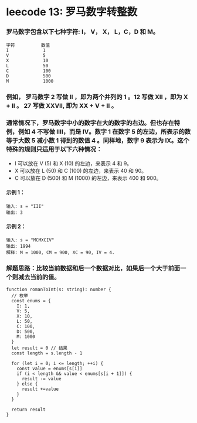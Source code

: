 # leecode 13: 罗马数字转整数
### 罗马数字包含以下七种字符: I， V， X， L，C，D 和 M。
```
字符          数值
I             1
V             5
X             10
L             50
C             100
D             500
M             1000
```
### 例如， 罗马数字 2 写做 II ，即为两个并列的 1 。12 写做 XII ，即为 X + II 。 27 写做  XXVII, 即为 XX + V + II 。
### 通常情况下，罗马数字中小的数字在大的数字的右边。但也存在特例，例如 4 不写做 IIII，而是 IV。数字 1 在数字 5 的左边，所表示的数等于大数 5 减小数 1 得到的数值 4 。同样地，数字 9 表示为 IX。这个特殊的规则只适用于以下六种情况：
* I 可以放在 V (5) 和 X (10) 的左边，来表示 4 和 9。
* X 可以放在 L (50) 和 C (100) 的左边，来表示 40 和 90。 
* C 可以放在 D (500) 和 M (1000) 的左边，来表示 400 和 900。
#### 示例 1：
```
输入: s = "III"
输出: 3
```
#### 示例 2：
```
输入: s = "MCMXCIV"
输出: 1994
解释: M = 1000, CM = 900, XC = 90, IV = 4.
```

### 解题思路：比较当前数据和后一个数据对比，如果后一个大于前面一个则减去当前的值。
```
function romanToInt(s: string): number {
  // 枚举
  const enums = {
    I: 1,
    V: 5,
    X: 10,
    L: 50,
    C: 100,
    D: 500,
    M: 1000
  }
  let result = 0 // 结果
  const length = s.length - 1

  for (let i = 0; i <= length; ++i) {
    const value = enums[s[i]]
    if (i < length && value < enums[s[i + 1]]) {
      result -= value
    } else {
      result +=value
    }
  }

  return result
}
```